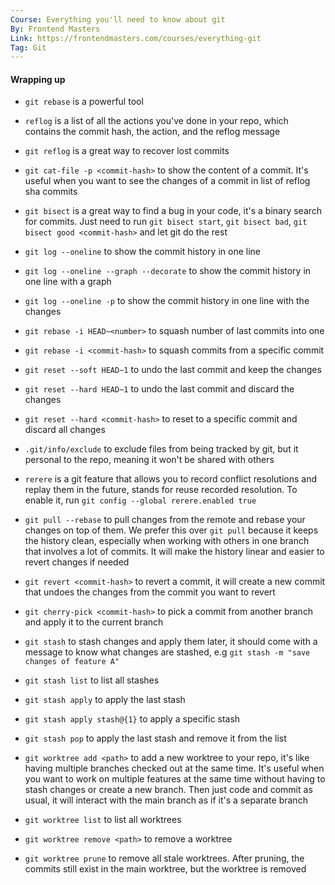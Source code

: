 ```yaml
---
Course: Everything you'll need to know about git
By: Frontend Masters
Link: https://frontendmasters.com/courses/everything-git
Tag: Git
---
```


#### Wrapping up

- `git rebase` is a powerful tool
- `reflog` is a list of all the actions you've done in your repo, which contains the commit hash, the action, and the reflog message
- `git reflog` is a great way to recover lost commits
- `git cat-file -p <commit-hash>` to show the content of a commit. It's useful when you want to see the changes of a commit in list of reflog sha commits
- `git bisect` is a great way to find a bug in your code, it's a binary search for commits. Just need to run `git bisect start`, `git bisect bad`, `git bisect good <commit-hash>` and let git do the rest

- `git log --oneline` to show the commit history in one line
- `git log --oneline --graph --decorate` to show the commit history in one line with a graph
- `git log --oneline -p` to show the commit history in one line with the changes

- `git rebase -i HEAD~<number>` to squash number of last commits into one
- `git rebase -i <commit-hash>` to squash commits from a specific commit
- `git reset --soft HEAD~1` to undo the last commit and keep the changes
- `git reset --hard HEAD~1` to undo the last commit and discard the changes
- `git reset --hard <commit-hash>` to reset to a specific commit and discard all changes

- `.git/info/exclude` to exclude files from being tracked by git, but it personal to the repo, meaning it won't be shared with others
- `rerere` is a git feature that allows you to record conflict resolutions and replay them in the future, stands for reuse recorded resolution. To enable it, run `git config --global rerere.enabled true`
- `git pull --rebase` to pull changes from the remote and rebase your changes on top of them. We prefer this over `git pull` because it keeps the history clean, especially when working with others in one branch that involves a lot of commits. It will make the history linear and easier to revert changes if needed
- `git revert <commit-hash>` to revert a commit, it will create a new commit that undoes the changes from the commit you want to revert
- `git cherry-pick <commit-hash>` to pick a commit from another branch and apply it to the current branch
- `git stash` to stash changes and apply them later, it should come with a message to know what changes are stashed, e.g `git stash -m "save changes of feature A"`
- `git stash list` to list all stashes
- `git stash apply` to apply the last stash
- `git stash apply stash@{1}` to apply a specific stash
- `git stash pop` to apply the last stash and remove it from the list

- `git worktree add <path>` to add a new worktree to your repo, it's like having multiple branches checked out at the same time. It's useful when you want to work on multiple features at the same time without having to stash changes or create a new branch. Then just code and commit as usual, it will interact with the main branch as if it's a separate branch
- `git worktree list` to list all worktrees
- `git worktree remove <path>` to remove a worktree
- `git worktree prune` to remove all stale worktrees. After pruning, the commits still exist in the main worktree, but the worktree is removed
